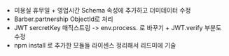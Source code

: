 - 미용실 휴무일 + 영업시간 Schema 속성에 추가하고 더미데이터 수정
- Barber.partnership ObjectId로 처리
- JWT sercretKey 매직스트링 -> env.process. 로 바꾸기  + JWT.verify 부분도 수정
- npm install 로 추가한 모듈들 라이센스 정리해서 리드미에 기술